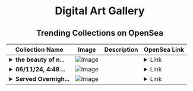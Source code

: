 <div align="center">

# Digital Art Gallery

## Trending Collections on OpenSea

| Collection Name                       | Image                                                                                     | Description                       | OpenSea Link                                                                                          |
|---------------------------------------|-------------------------------------------------------------------------------------------|-----------------------------------|--------------------------------------------------------------------------------------------------------|
| **<details><summary>the beauty of n...</summary>the beauty of nature</details>** | ![Image](https://i.seadn.io/s/raw/files/4f36bea0c8129c04a54b50db5d3d8b18.jpg?w=500&auto=format?w=200&auto=format) |  | <details><summary>Link</summary>[the beauty of nature](https://opensea.io/collection/the-beauty-of-nature-25)</details> |
| **<details><summary>06/11/24, 4:48 ...</summary>06/11/24, 4:48 pm</details>** | ![Image](https://i.seadn.io/s/raw/files/1336a77af093bed85f1de76dc3eb2513.gif?w=500&auto=format?w=200&auto=format) |  | <details><summary>Link</summary>[06/11/24, 4:48 pm](https://opensea.io/collection/06-11-24-4-48-pm)</details> |
| **<details><summary>Served Overnigh...</summary>Served Overnight</details>** | ![Image](https://i.seadn.io/s/raw/files/2641bac4e3476340276fc70b47583c3a.jpg?w=500&auto=format?w=200&auto=format) |  | <details><summary>Link</summary>[Served Overnight](https://opensea.io/collection/served-overnight)</details> |

</div>
